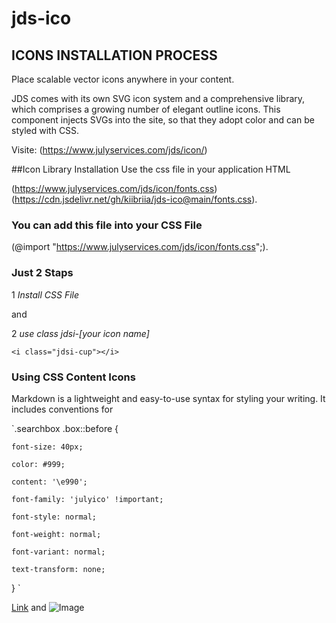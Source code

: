# jds-ico

## ICONS INSTALLATION PROCESS

Place scalable vector icons anywhere in your content.

JDS comes with its own SVG icon system and a comprehensive library, which comprises a growing number of elegant outline icons.
This component injects SVGs into the site, so that they adopt color and can be styled with CSS.

Visite: (https://www.julyservices.com/jds/icon/)

##Icon Library Installation
Use the css file in your application HTML

 (https://www.julyservices.com/jds/icon/fonts.css)
 (https://cdn.jsdelivr.net/gh/kiibriia/jds-ico@main/fonts.css).
  
### You can add this file into your CSS File
(@import "https://www.julyservices.com/jds/icon/fonts.css";).



### Just 2 Staps

1 _Install CSS File_ 

and 

2 _use class jdsi-[your icon name]_ 

`<i class="jdsi-cup"></i>` 

### Using CSS Content Icons

Markdown is a lightweight and easy-to-use syntax for styling your writing. It includes conventions for

`.searchbox .box::before {

    font-size: 40px;
    
    color: #999;
    
    content: '\e990';
    
    font-family: 'julyico' !important;
    
    font-style: normal;
    
    font-weight: normal;
    
    font-variant: normal;
    
    text-transform: none;
    
}
`


[Link](https://www.julyservices.com/jds/icon/) and ![Image](https://www.julyservices.com/jds/icon/july-ico.jpg)
```
